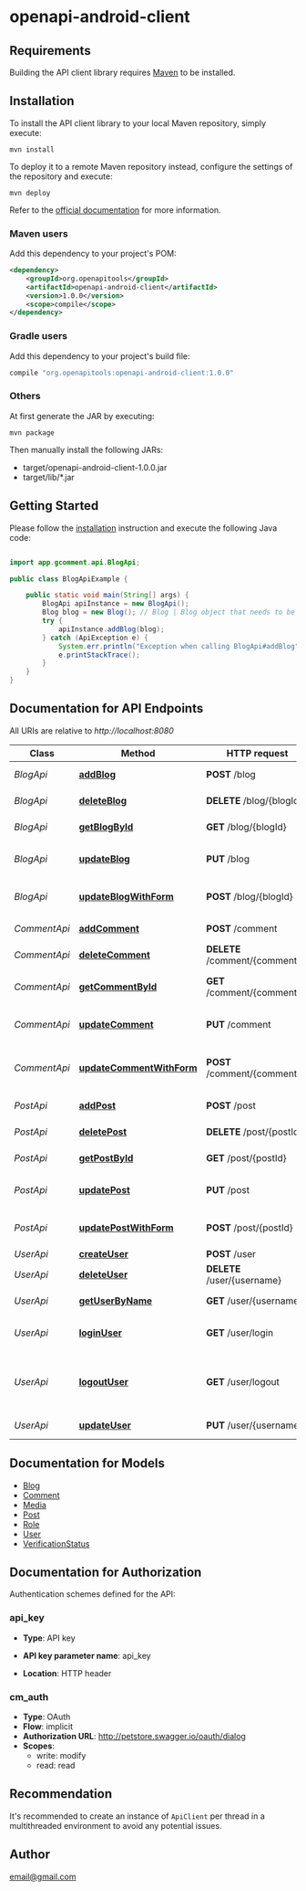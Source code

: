 # openapi-android-client

## Requirements

Building the API client library requires [Maven](https://maven.apache.org/) to be installed.

## Installation

To install the API client library to your local Maven repository, simply execute:

```shell
mvn install
```

To deploy it to a remote Maven repository instead, configure the settings of the repository and execute:

```shell
mvn deploy
```

Refer to the [official documentation](https://maven.apache.org/plugins/maven-deploy-plugin/usage.html) for more information.

### Maven users

Add this dependency to your project's POM:

```xml
<dependency>
    <groupId>org.openapitools</groupId>
    <artifactId>openapi-android-client</artifactId>
    <version>1.0.0</version>
    <scope>compile</scope>
</dependency>
```

### Gradle users

Add this dependency to your project's build file:

```groovy
compile "org.openapitools:openapi-android-client:1.0.0"
```

### Others

At first generate the JAR by executing:

    mvn package

Then manually install the following JARs:

- target/openapi-android-client-1.0.0.jar
- target/lib/*.jar

## Getting Started

Please follow the [installation](#installation) instruction and execute the following Java code:

```java

import app.gcomment.api.BlogApi;

public class BlogApiExample {

    public static void main(String[] args) {
        BlogApi apiInstance = new BlogApi();
        Blog blog = new Blog(); // Blog | Blog object that needs to be added
        try {
            apiInstance.addBlog(blog);
        } catch (ApiException e) {
            System.err.println("Exception when calling BlogApi#addBlog");
            e.printStackTrace();
        }
    }
}

```

## Documentation for API Endpoints

All URIs are relative to *http://localhost:8080*

Class | Method | HTTP request | Description
------------ | ------------- | ------------- | -------------
*BlogApi* | [**addBlog**](docs/BlogApi.md#addBlog) | **POST** /blog | Add a new blog
*BlogApi* | [**deleteBlog**](docs/BlogApi.md#deleteBlog) | **DELETE** /blog/{blogId} | Deletes a blog
*BlogApi* | [**getBlogById**](docs/BlogApi.md#getBlogById) | **GET** /blog/{blogId} | Find blog by ID
*BlogApi* | [**updateBlog**](docs/BlogApi.md#updateBlog) | **PUT** /blog | Update an existing blog
*BlogApi* | [**updateBlogWithForm**](docs/BlogApi.md#updateBlogWithForm) | **POST** /blog/{blogId} | Updates a blog with form data
*CommentApi* | [**addComment**](docs/CommentApi.md#addComment) | **POST** /comment | Add a new comment
*CommentApi* | [**deleteComment**](docs/CommentApi.md#deleteComment) | **DELETE** /comment/{commentId} | Deletes a comment
*CommentApi* | [**getCommentById**](docs/CommentApi.md#getCommentById) | **GET** /comment/{commentId} | Find comment by ID
*CommentApi* | [**updateComment**](docs/CommentApi.md#updateComment) | **PUT** /comment | Update an existing comment
*CommentApi* | [**updateCommentWithForm**](docs/CommentApi.md#updateCommentWithForm) | **POST** /comment/{commentId} | Updates a comment with form data
*PostApi* | [**addPost**](docs/PostApi.md#addPost) | **POST** /post | Add a new post
*PostApi* | [**deletePost**](docs/PostApi.md#deletePost) | **DELETE** /post/{postId} | Deletes a post
*PostApi* | [**getPostById**](docs/PostApi.md#getPostById) | **GET** /post/{postId} | Find post by ID
*PostApi* | [**updatePost**](docs/PostApi.md#updatePost) | **PUT** /post | Update an existing post
*PostApi* | [**updatePostWithForm**](docs/PostApi.md#updatePostWithForm) | **POST** /post/{postId} | Updates a post with form data
*UserApi* | [**createUser**](docs/UserApi.md#createUser) | **POST** /user | Create user
*UserApi* | [**deleteUser**](docs/UserApi.md#deleteUser) | **DELETE** /user/{username} | Delete user
*UserApi* | [**getUserByName**](docs/UserApi.md#getUserByName) | **GET** /user/{username} | Get user by user name
*UserApi* | [**loginUser**](docs/UserApi.md#loginUser) | **GET** /user/login | Logs user into the system
*UserApi* | [**logoutUser**](docs/UserApi.md#logoutUser) | **GET** /user/logout | Logs out current logged in user session
*UserApi* | [**updateUser**](docs/UserApi.md#updateUser) | **PUT** /user/{username} | Updated user


## Documentation for Models

 - [Blog](docs/Blog.md)
 - [Comment](docs/Comment.md)
 - [Media](docs/Media.md)
 - [Post](docs/Post.md)
 - [Role](docs/Role.md)
 - [User](docs/User.md)
 - [VerificationStatus](docs/VerificationStatus.md)


## Documentation for Authorization

Authentication schemes defined for the API:
### api_key

- **Type**: API key

- **API key parameter name**: api_key
- **Location**: HTTP header

### cm_auth


- **Type**: OAuth
- **Flow**: implicit
- **Authorization URL**: http://petstore.swagger.io/oauth/dialog
- **Scopes**: 
  - write: modify
  - read: read


## Recommendation

It's recommended to create an instance of `ApiClient` per thread in a multithreaded environment to avoid any potential issues.

## Author

email@gmail.com

